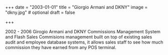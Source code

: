 +++
date = "2003-01-01"
title = "Giorgio Armani and DKNY"
image = "dkny.jpg" # optional
draft = false


+++


2002 - 2006 Girogio Armani and DKNY Commissions Management System and Flash Sales
Commisions management built on top of existing sales audit and employee database systems, it allows sales staff to see how much commission they have earned from any POS terminal.